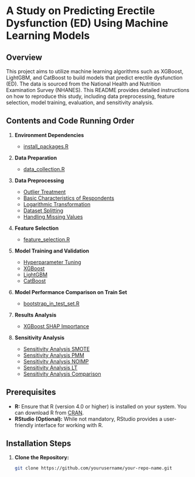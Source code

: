 # A Study on Predicting Erectile Dysfunction (ED) Using Machine Learning Models

## Overview

This project aims to utilize machine learning algorithms such as XGBoost, LightGBM, and CatBoost to build models that predict erectile dysfunction (ED). The data is sourced from the National Health and Nutrition Examination Survey (NHANES). This README provides detailed instructions on how to reproduce this study, including data preprocessing, feature selection, model training, evaluation, and sensitivity analysis.

## Contents and Code Running Order

1. **Environment Dependencies**  
   - [install_packages.R](.scripts/install_packages.R)

2. **Data Preparation**  
   - [data_collection.R](./data_collection.R)

3. **Data Preprocessing**
   - [Outlier Treatment](./outlier_analysis.R)
   - [Basic Characteristics of Respondents](./univariate_analysis_and_logarithmic_transformation.R)
   - [Logarithmic Transformation](./univariate_analysis_and_logarithmic_transformation.R)
   - [Dataset Splitting](./data_split_randomforest_imputation.R)
   - [Handling Missing Values](./data_split_randomforest_imputation.R)

4. **Feature Selection**
   - [feature_selection.R](./feature_selection.R)

5. **Model Training and Validation**
   - [Hyperparameter Tuning](./hyperparameter_tuning.R)
   - [XGBoost](./xgboost_model_training.R)
   - [LightGBM](./lightgbm_model_training.R)
   - [CatBoost](./catboost_model_training.R)

6. **Model Performance Comparison on Train Set**
   - [bootstrap_in_test_set.R](./bootstrap_in_test_set.R)

7. **Results Analysis**
   - [XGBoost SHAP Importance](./XGBoost_SHAP_importance.R)

8. **Sensitivity Analysis**
   - [Sensitivity Analysis SMOTE](./Sensitivity_Analysis_SMOTE.R)
   - [Sensitivity Analysis PMM](./Sensitivity_Analysis_PMM.R)
   - [Sensitivity Analysis NOIMP](./Sensitivity_Analysis_NOIMP.R)
   - [Sensitivity Analysis LT](./Sensitivity_Analysis_LT.R)
   - [Sensitivity Analysis Comparison](./Sensitivity_Analysis_Comparison.R)






## Prerequisites

- **R:** Ensure that R (version 4.0 or higher) is installed on your system. You can download R from [CRAN](https://cran.r-project.org/).
- **RStudio (Optional):** While not mandatory, RStudio provides a user-friendly interface for working with R.

## Installation Steps

1. **Clone the Repository:**

   ```bash
   git clone https://github.com/yourusername/your-repo-name.git
